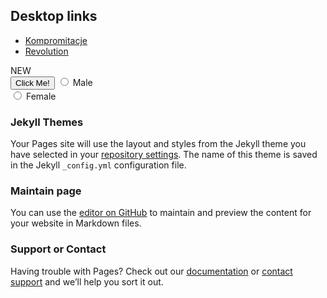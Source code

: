 ## Desktop links

- [Kompromitacje](https://https://kompromitacje.blogspot.com/)
- [Revolution](https://gamithra.com/)


<div class="info">NEW</div>
<button type="button">Click Me!</button>

<input type="radio" id="male" name="gender" value="male">
<label for="male">Male</label><br>
<input type="radio" id="female" name="gender" value="female">
<label for="female">Female</label><br>

### Jekyll Themes

Your Pages site will use the layout and styles from the Jekyll theme you have selected in your [repository settings](https://github.com/bogas/bogas/settings). The name of this theme is saved in the Jekyll `_config.yml` configuration file.

### Maintain page
You can use the [editor on GitHub](https://github.com/bogas/bogas/edit/master/README.md) to maintain and preview the content for your website in Markdown files.

### Support or Contact

Having trouble with Pages? Check out our [documentation](https://help.github.com/categories/github-pages-basics/) or [contact support](https://github.com/contact) and we’ll help you sort it out.
